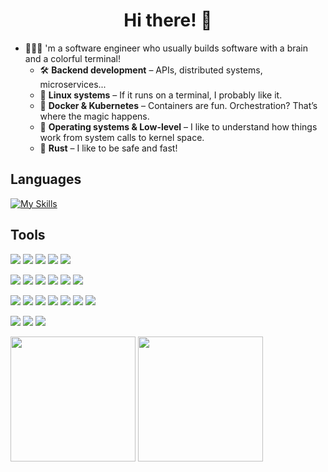<h1 align="center">
Hi there! 👋
</h1>

- 🧑🏻‍💻 'm a software engineer who usually builds software with a brain and a colorful terminal!
  - 🛠️ **Backend development** – APIs, distributed systems, microservices...
  - 🐧 **Linux systems** – If it runs on a terminal, I probably like it.
  - 🐳 **Docker & Kubernetes** – Containers are fun. Orchestration? That’s where the magic happens.
  - 🧵 **Operating systems & Low-level** – I like to understand how things work from system calls to kernel space.
  - 🦀 **Rust** – I like to be safe and fast!

## Languages
[![My Skills](https://skillicons.dev/icons?i=rust,py,ts,go,java,lua,c,cpp)]()

## Tools

<p>
  <img src="https://skillicons.dev/icons?i=linux" />
  <img src="https://skillicons.dev/icons?i=git" />
  <a href="https://www.docker.com/"><img src="https://skillicons.dev/icons?i=docker" /></a>
  <a href="https://kubernetes.io/"><img src="https://skillicons.dev/icons?i=kubernetes" /></a>
  <a href="https://www.ansible.com"><img src="https://skillicons.dev/icons?i=ansible" /></a>
</p>


<p>
  <a href="http://spring.io/"><img src="https://skillicons.dev/icons?i=spring" /></a>
  <a href="https://www.djangoproject.com/"><img src="https://skillicons.dev/icons?i=django" /></a>
  <a href="https://fastapi.tiangolo.com/"><img src="https://skillicons.dev/icons?i=fastapi" /></a>
  <a href="https://nodejs.org"><img src="https://skillicons.dev/icons?i=nodejs" /></a>
  <a href="https://nestjs.com/"><img src="https://skillicons.dev/icons?i=nest" /></a>
  <a href="https://rocket.rs/"><img src="https://skillicons.dev/icons?i=rocket" /></a>
</p>


<p>
  <a href="https://www.postgresql.org/"><img src="https://skillicons.dev/icons?i=postgres" /></a>
  <a href="https://www.mysql.com/"><img src="https://skillicons.dev/icons?i=mysql" /></a>
  <a href="https://www.mongodb.com/"><img src="https://skillicons.dev/icons?i=mongo" /></a>
  <a href="https://redis.io/"><img src="https://skillicons.dev/icons?i=redis" /></a>
  <a href="https://prometheus.io/"><img src="https://skillicons.dev/icons?i=prometheus" /></a>
  <a href="https://www.rabbitmq.com/"><img src="https://skillicons.dev/icons?i=rabbitmq" /></a>
  <a href="https://kafka.apache.org/"><img src="https://skillicons.dev/icons?i=kafka" /></a>
</p>


<p>
  <a href="https://vuejs.org/"><img src="https://skillicons.dev/icons?i=vue" /></a>
  <a href="https://react.dev/"><img src="https://skillicons.dev/icons?i=react" /></a>
  <a href="https://tailwindcss.com/"><img src="https://skillicons.dev/icons?i=tailwind" /></a>
</p>


<div> 
  <img height="200px" src="https://github-readme-stats.vercel.app/api/top-langs/?username=talis-fb&langs_count=10&hide=vue,html,css&layout=compact&show_icons=true&theme=github_dark">
  <img height="200px" src="https://github-readme-stats.vercel.app/api?username=talis-fb&show_icons=true&theme=github_dark">
</div>



